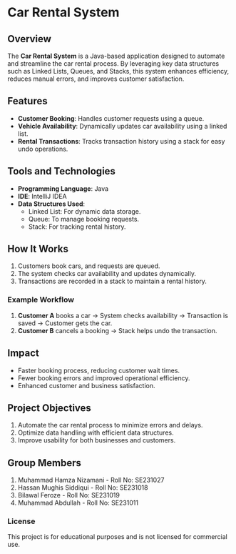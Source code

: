 # Car Rental System

## Overview

The **Car Rental System** is a Java-based application designed to automate and streamline the car rental process. By leveraging key data structures such as Linked Lists, Queues, and Stacks, this system enhances efficiency, reduces manual errors, and improves customer satisfaction.

## Features

- **Customer Booking**: Handles customer requests using a queue.
- **Vehicle Availability**: Dynamically updates car availability using a linked list.
- **Rental Transactions**: Tracks transaction history using a stack for easy undo operations.

## Tools and Technologies

- **Programming Language**: Java  
- **IDE**: IntelliJ IDEA  
- **Data Structures Used**:  
  - Linked List: For dynamic data storage.  
  - Queue: To manage booking requests.  
  - Stack: For tracking rental history.

## How It Works

1. Customers book cars, and requests are queued.
2. The system checks car availability and updates dynamically.
3. Transactions are recorded in a stack to maintain a rental history.

### Example Workflow
1. **Customer A** books a car → System checks availability → Transaction is saved → Customer gets the car.
2. **Customer B** cancels a booking → Stack helps undo the transaction.

## Impact

- Faster booking process, reducing customer wait times.
- Fewer booking errors and improved operational efficiency.
- Enhanced customer and business satisfaction.

## Project Objectives

1. Automate the car rental process to minimize errors and delays.
2. Optimize data handling with efficient data structures.
3. Improve usability for both businesses and customers.

## Group Members

1. Muhammad Hamza Nizamani - Roll No: SE231027  
2. Hassan Mughis Siddiqui - Roll No: SE231018  
3. Bilawal Feroze - Roll No: SE231019  
4. Muhammad Abdullah - Roll No: SE231011

### License

This project is for educational purposes and is not licensed for commercial use.

